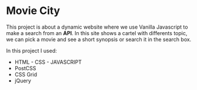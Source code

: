 # Movie City

This project is about a dynamic website where we use Vanilla Javascript to make a search from an **API**.
In this site shows a cartel with differents topic, we can pick a movie and see a short synopsis or search it in the search box.

In this project I used:
- HTML - CSS - JAVASCRIPT
- PostCSS
- CSS Grid
- jQuery

